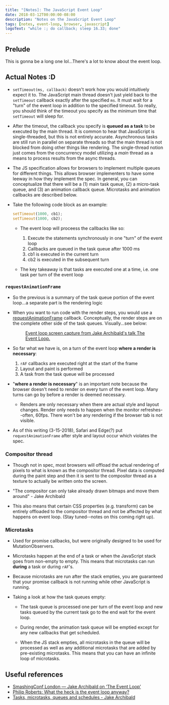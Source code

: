 ```yaml
---
title: "[Notes]: The JavaScript Event Loop"
date: 2018-03-12T00:00:00-08:00
description: "Notes on the JavaScript Event Loop"
tags: [notes, event-loop, browser, javascript]
logoText: "while :; do callback; sleep 16.33; done"
---
```


## Prelude

This is gonna be a long one lol...There's a lot to know about the event loop.

## Actual Notes :D

- `setTimeout(ms, callback)` doesn't work how you would intuitively expect it to. The JavaScript
  main thread doesn't just yield back to the `setTimeout` callback exactly after the specified `ms`.
  It must wait for a "turn" of the event loop in addition to the specified timeout. So really, you
  should think of the timeout you specify as the minimum time that `setTimeout` will sleep for.

- After the timeout, the callback you specify is **queued as a task** to be executed by the main
  thread. It is common to hear that JavaScript is single-threaded, but this is not entirely
  accurate. Asynchronous tasks are still run in parallel on separate threads so that the main thread
  is not blocked from doing other things like rendering. The single-thread notion just comes from
  the concurrency model utilizing a _main_ thread as a means to process results from the async
  threads.

- The JS specification allows for browsers to implement multiple queues for different things. This
  allows browser implementers to have some leeway in how they implement the spec. In general, you
  can conceptualize that there will be a (1) main task queue, (2) a micro-task queue, and (3) an
  animation callback queue. Microtasks and animation callbacks are described below.

- Take the following code block as an example:

  ```javascript
  setTimeout(1000, cb1);
  setTimeout(1000, cb2);
  ```

  - The event loop will proceess the callbacks like so:

    1. Execute the statements synchronously in one "turn" of the event loop
    1. Callbacks are queued in the task queue after 1000 ms
    1. cb1 is executed in the current turn
    1. cb2 is executed in the subsequent turn

  - The key takeaway is that tasks are executed one at a time, i.e. one task per turn of the event
    loop

### `requestAnimationFrame`

- So the previous is a summary of the task queue portion of the event loop...a separate part is the
  rendering logic

- When you want to run code with the render steps, you would use a
  [requestAnimationFrame]({{site.url}}/rAF-notes) callback. Conceptually, the render steps are on
  the complete other side of the task queues. Visually...see below:
  <figure>
    <a href="https://vimeo.com/254947206">
      <img src="{{site.url}}/images/archibald-event-loop.png" alt="">
    </a>
    <figcaption>
      <a
        href="https://vimeo.com/254947206"
        title="Event loop screen capture from Jake Archibald's talk The Event Loop"
      >
        Event loop screen capture from Jake Archibald's talk The Event Loop.
      </a>
    </figcaption>
  </figure>

- So far what we have is, on a turn of the event loop **where a render is necessary**:

  1. `rAF` callbacks are executed right at the start of the frame
  1. Layout and paint is performed
  1. A task from the task queue will be processed

- "**where a render is necessary**" is an important note because the browser doesn't need to render
  on every turn of the event loop. Many turns can go by before a render is deemed necessary.

  - Renders are only necessary when there are actual style and layout changes. Render only needs to
    happen when the monitor refreshes--often, 60fps. There won't be any rendering if the browser tab
    is not visible.

- As of this writing (3-15-2018), Safari and Edge(?) put `requestAnimationFrame` after style and
  layout occur which violates the spec.

### Compositor thread

- Though not in spec, most browsers will offload the actual rendering of pixels to what is known as
  the compositor thread. Pixel data is computed during the paint step and then it is sent to the
  compositor thread as a texture to actually be written onto the screen.

- "The compositor can only take already drawn bitmaps and move them around" - Jake Archibald

- This also means that certain CSS properties (e.g. transform) can be entirely offloaded to the
  compositor thread and not be affected by what happens on event loop. (Stay tuned--notes on this
  coming right up).

### Microtasks

- Used for promise callbacks, but were originally designed to be used for MutationObservers.

- Microtasks happen at the end of a task or when the JavaScript stack goes from non-empty to empty.
  This means that microtasks can run **during** a task or during `rAF`'s.

- Because microtasks are run after the stack empties, you are guaranteed that your promise callback
  is not running while other JavaScript is running.

- Taking a look at how the task queues empty:

  - The task queue is processed one per turn of the event loop and new tasks queued by the current
    task go to the end wait for the event loop.

  - During render, the animation task queue will be emptied except for any new callbacks that get
    scheduled.

  - When the JS stack empties, all microtasks in the queue will be processed as well as any
    additional microtasks that are added by pre-existing microtasks. This means that you can have an
    infinite loop of microtasks.

## Useful references

- [SmashingConf London — Jake Archibald on ‘The Event Loop’](https://vimeo.com/254947206)
- [Philip Roberts: What the heck is the event loop anyway?](https://www.youtube.com/watch?v=8aGhZQkoFbQ)
- [Tasks, microtasks, queues and schedules - Jake Archibald](https://jakearchibald.com/2015/tasks-microtasks-queues-and-schedules/)
